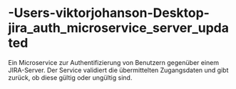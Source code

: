 # -Users-viktorjohanson-Desktop-jira_auth_microservice_server_updated
 Ein Microservice zur Authentifizierung von Benutzern gegenüber einem JIRA-Server. Der Service validiert die übermittelten Zugangsdaten und gibt zurück, ob diese gültig oder ungültig sind.
